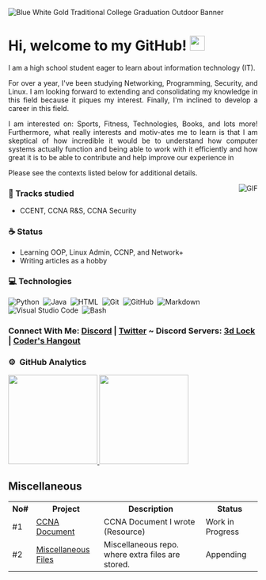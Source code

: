 ![Blue White Gold Traditional College Graduation Outdoor Banner](https://user-images.githubusercontent.com/75497349/116903076-83a5e700-ac6e-11eb-847b-958610786a0f.png)

# Hi, welcome to my GitHub! <img width="30" src="https://emojis.slackmojis.com/emojis/images/1593555389/9579/blob_excited.gif?1593555389" alt="party blob" />

I am a high school student eager to learn about information technology (IT).

<p align="justify">For over a year, I've been studying Networking, Programming, Security, and Linux. I am looking forward to extending and consolidating my knowledge in this field because it piques my interest. Finally, I'm inclined to develop a career in this field.</p>

<p align="justify">I am interested on: Sports, Fitness, Technologies, Books, and lots more! Furthermore, what really interests and motiv-ates me to learn is that I am skeptical of how incredible it would be to understand how computer systems actually function and being able to work with it efficiently and how great it is to be able to contribute and help improve our experience in </p>

Please see the contexts listed below for additional details.

<img alt="GIF" src="https://media.giphy.com/media/VbnUQpnihPSIgIXuZv/giphy.gif" align="right"/>

### 🧠 Tracks studied 

   - CCENT, CCNA R&S, CCNA Security

### ☕ Status

  - Learning OOP, Linux Admin, CCNP, and Network+
  - Writing articles as a hobby

### 💻 Technologies

![Python](https://img.shields.io/badge/-Python-05122A?style=flat&logo=python)&nbsp;
![Java](https://img.shields.io/badge/-Java-05122A?style=flat&logo=Java&logoColor=FFA518)&nbsp;
![HTML](https://img.shields.io/badge/-HTML-05122A?style=flat&logo=HTML5)&nbsp;
![Git](https://img.shields.io/badge/-Git-05122A?style=flat&logo=git)&nbsp;
![GitHub](https://img.shields.io/badge/-GitHub-05122A?style=flat&logo=github)&nbsp;
![Markdown](https://img.shields.io/badge/-Markdown-05122A?style=flat&logo=markdown)&nbsp;
![Visual Studio Code](https://img.shields.io/badge/-Visual%20Studio%20Code-05122A?style=flat&logo=visual-studio-code&logoColor=007ACC)&nbsp;
![Bash](https://img.shields.io/badge/-Shell_Script-05122A?style=flat&logo=gnu-bash)&nbsp;

### Connect With Me: <a href="https://discordapp.com/users/448500121605505035/">Discord</a> | <a href="https://twitter.com/Francis_IGP">Twitter</a> ~ Discord Servers: <a href="https://discord.gg/G563YXspQf">3d Lock</a> | <a href="https://discord.gg/sc8n9p8w6E">Coder's Hangout</a>


### ⚙️ &nbsp;GitHub Analytics

<p align="left">
  <a href="https://github.com/FrancisIGP">
    <img height="180em" src="https://github-readme-stats.vercel.app/api?username=FrancisIGP&count_private=true&show_icons=true&theme=algolia&&include_all_commits=true"/>
    <img height="180em" src="https://github-readme-stats-eight-theta.vercel.app/api/top-langs/?username=amandewatnitrr&hide=html,css,javascript&layout=compact&langs_count=8&theme=algolia"/>
  </a>
</p>

## Miscellaneous

<table>
  <tr>
    <th>No#</th>        
    <th>Project</th>
    <th>Description</th>
    <th>Status</th>
  </tr>
  <tr>
    <td>#1</td>
    <td><a href="https://github.com/FrancisIGP/CCNA-Document">CCNA Document</a></td>
    <td>CCNA Document I wrote (Resource)</td>
    <td>Work in Progress</td>
  </tr>
  <tr>
    <td>#2</td>
    <td><a href="https://github.com/FrancisIGP/Miscellaneous">Miscellaneous Files</a></td>
    <td>Miscellaneous repo. where extra files are stored.</td>
    <td>Appending</td>
  </tr>
 </table>
